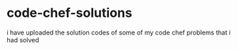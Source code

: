 # code-chef-solutions
i have uploaded the solution codes of some of my code chef problems that i had solved
